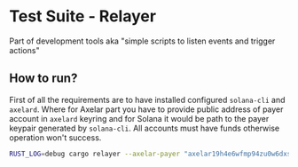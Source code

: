 # Test Suite - Relayer
Part of development tools aka "simple scripts to listen events and trigger actions"

## How to run?

First of all the requirements are to have installed configured `solana-cli` and `axelard`. Where for Axelar part you have to provide public address of payer account in `axelard` keyring and for Solana it would be path to the payer keypair generated by `solana-cli`. All accounts must have funds otherwise operation won't success. 

```bash
RUST_LOG=debug cargo relayer --axelar-payer "axelar19h4e6wfmp94zu0w6dxst95j06dkhhanmcdsh8x" --solana-payer-path "~/.config/solana/id.json" --rpc-addr "http://devnet.rpc.axelar.dev:26657" --fees "0.050uwasm" --fees-ratio "1.4" --axelar-gateway-addr "axelar1gjeqeety8cd5tytg3mwtqzu83a7932kq9993yhmdw3usvwm2w3eq54du49" --axelar-verifier-addr "axelar1080lh23sjfm7n26wg7hs8tr5dzgt32h9h8uudkfx8f2u3m5v7h4s0nam48" --solana-tx-commitment "confirmed" --solana-rpc-addr "https://api.devnet.solana.com" --solana-tx-limit 1
```

